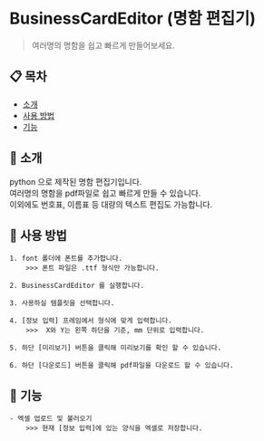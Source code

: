 # BusinessCardEditor (명함 편집기)

> 여러명의 명함을 쉽고 빠르게 만들어보세요.

## 📋 목차

- [소개](#소개)
- [사용 방법](#사용-방법)
- [기능](#기능)

## 🚀 소개

python 으로 제작된 명함 편집기입니다.
<br/>
여러명의 명함을 pdf파일로 쉽고 빠르게 만들 수 있습니다.
<br/>
이외에도 번호표, 이름표 등 대량의 텍스트 편집도 가능합니다.

## 📝 사용 방법

```
1. font 폴더에 폰트를 추가합니다.
    >>> 폰트 파일은 .ttf 형식만 가능합니다.

2. BusinessCardEditor 를 실행합니다.

3. 사용하실 템플릿을 선택합니다.

4. [정보 입력] 프레임에서 형식에 맞게 입력합니다.
    >>>  X와 Y는 왼쪽 하단을 기준, mm 단위로 입력합니다.

5. 하단 [미리보기] 버튼을 클릭해 미리보기를 확인 할 수 있습니다.

6. 하단 [다운로드] 버튼을 클릭해 pdf파일을 다운로드 할 수 있습니다.
```

## 📝 기능

```
- 엑셀 업로드 및 불러오기
    >>> 현재 [정보 입력]에 있는 양식을 엑셀로 저장합니다.
```
